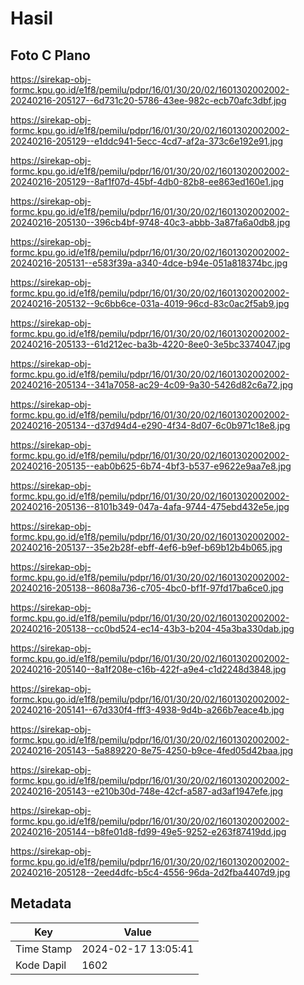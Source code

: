 # Hasil

## Foto C Plano

https://sirekap-obj-formc.kpu.go.id/e1f8/pemilu/pdpr/16/01/30/20/02/1601302002002-20240216-205127--6d731c20-5786-43ee-982c-ecb70afc3dbf.jpg

https://sirekap-obj-formc.kpu.go.id/e1f8/pemilu/pdpr/16/01/30/20/02/1601302002002-20240216-205129--e1ddc941-5ecc-4cd7-af2a-373c6e192e91.jpg

https://sirekap-obj-formc.kpu.go.id/e1f8/pemilu/pdpr/16/01/30/20/02/1601302002002-20240216-205129--8af1f07d-45bf-4db0-82b8-ee863ed160e1.jpg

https://sirekap-obj-formc.kpu.go.id/e1f8/pemilu/pdpr/16/01/30/20/02/1601302002002-20240216-205130--396cb4bf-9748-40c3-abbb-3a87fa6a0db8.jpg

https://sirekap-obj-formc.kpu.go.id/e1f8/pemilu/pdpr/16/01/30/20/02/1601302002002-20240216-205131--e583f39a-a340-4dce-b94e-051a818374bc.jpg

https://sirekap-obj-formc.kpu.go.id/e1f8/pemilu/pdpr/16/01/30/20/02/1601302002002-20240216-205132--9c6bb6ce-031a-4019-96cd-83c0ac2f5ab9.jpg

https://sirekap-obj-formc.kpu.go.id/e1f8/pemilu/pdpr/16/01/30/20/02/1601302002002-20240216-205133--61d212ec-ba3b-4220-8ee0-3e5bc3374047.jpg

https://sirekap-obj-formc.kpu.go.id/e1f8/pemilu/pdpr/16/01/30/20/02/1601302002002-20240216-205134--341a7058-ac29-4c09-9a30-5426d82c6a72.jpg

https://sirekap-obj-formc.kpu.go.id/e1f8/pemilu/pdpr/16/01/30/20/02/1601302002002-20240216-205134--d37d94d4-e290-4f34-8d07-6c0b971c18e8.jpg

https://sirekap-obj-formc.kpu.go.id/e1f8/pemilu/pdpr/16/01/30/20/02/1601302002002-20240216-205135--eab0b625-6b74-4bf3-b537-e9622e9aa7e8.jpg

https://sirekap-obj-formc.kpu.go.id/e1f8/pemilu/pdpr/16/01/30/20/02/1601302002002-20240216-205136--8101b349-047a-4afa-9744-475ebd432e5e.jpg

https://sirekap-obj-formc.kpu.go.id/e1f8/pemilu/pdpr/16/01/30/20/02/1601302002002-20240216-205137--35e2b28f-ebff-4ef6-b9ef-b69b12b4b065.jpg

https://sirekap-obj-formc.kpu.go.id/e1f8/pemilu/pdpr/16/01/30/20/02/1601302002002-20240216-205138--8608a736-c705-4bc0-bf1f-97fd17ba6ce0.jpg

https://sirekap-obj-formc.kpu.go.id/e1f8/pemilu/pdpr/16/01/30/20/02/1601302002002-20240216-205138--cc0bd524-ec14-43b3-b204-45a3ba330dab.jpg

https://sirekap-obj-formc.kpu.go.id/e1f8/pemilu/pdpr/16/01/30/20/02/1601302002002-20240216-205140--8a1f208e-c16b-422f-a9e4-c1d2248d3848.jpg

https://sirekap-obj-formc.kpu.go.id/e1f8/pemilu/pdpr/16/01/30/20/02/1601302002002-20240216-205141--67d330f4-fff3-4938-9d4b-a266b7eace4b.jpg

https://sirekap-obj-formc.kpu.go.id/e1f8/pemilu/pdpr/16/01/30/20/02/1601302002002-20240216-205143--5a889220-8e75-4250-b9ce-4fed05d42baa.jpg

https://sirekap-obj-formc.kpu.go.id/e1f8/pemilu/pdpr/16/01/30/20/02/1601302002002-20240216-205143--e210b30d-748e-42cf-a587-ad3af1947efe.jpg

https://sirekap-obj-formc.kpu.go.id/e1f8/pemilu/pdpr/16/01/30/20/02/1601302002002-20240216-205144--b8fe01d8-fd99-49e5-9252-e263f87419dd.jpg

https://sirekap-obj-formc.kpu.go.id/e1f8/pemilu/pdpr/16/01/30/20/02/1601302002002-20240216-205128--2eed4dfc-b5c4-4556-96da-2d2fba4407d9.jpg


## Metadata

| Key        | Value               |
| ---------- | ------------------- |
| Time Stamp | 2024-02-17 13:05:41 |
| Kode Dapil | 1602                |



